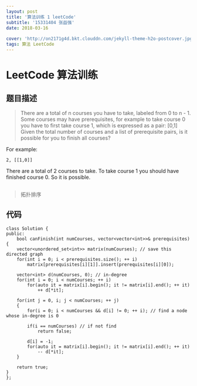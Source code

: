 ```yaml
---
layout: post
title: '算法训练 1 leetCode'
subtitle: '15331404 张益强'
date: 2018-03-16
 
cover: 'http://on2171g4d.bkt.clouddn.com/jekyll-theme-h2o-postcover.jpg'
tags: 算法 LeetCode
---
```


# LeetCode 算法训练
## 题目描述
> There are a total of n courses you have to take, labeled from 0 to n - 1.
Some courses may have prerequisites, for example to take course 0 you have to first take course 1, which is expressed as a pair: [0,1]
Given the total number of courses and a list of prerequisite pairs, is it possible for you to finish all courses?


For example:

``` 2, [[1,0]] ```

There are a total of 2 courses to take. To take course 1 you should have finished course 0. So it is possible.

```**题目大意就是，有一组边，[a，b]，要经过b，必须先经过a，判断是否没有冲突，可以想象为判断树中是否不存在环，如果存在，则可能性为false，不存在环，则为true。**

```


> 拓扑排序


## 代码
```
class Solution {
public:
    bool canFinish(int numCourses, vector<vector<int>>& prerequisites)
{
    vector<unordered_set<int>> matrix(numCourses); // save this directed graph
    for(int i = 0; i < prerequisites.size(); ++ i)
        matrix[prerequisites[i][1]].insert(prerequisites[i][0]);
    
    vector<int> d(numCourses, 0); // in-degree
    for(int i = 0; i < numCourses; ++ i)
        for(auto it = matrix[i].begin(); it != matrix[i].end(); ++ it)
            ++ d[*it];
    
    for(int j = 0, i; j < numCourses; ++ j)
    {
        for(i = 0; i < numCourses && d[i] != 0; ++ i); // find a node whose in-degree is 0
        
        if(i == numCourses) // if not find
            return false;
        
        d[i] = -1;
        for(auto it = matrix[i].begin(); it != matrix[i].end(); ++ it)
            -- d[*it];
    }
    
    return true;
}
};
```
